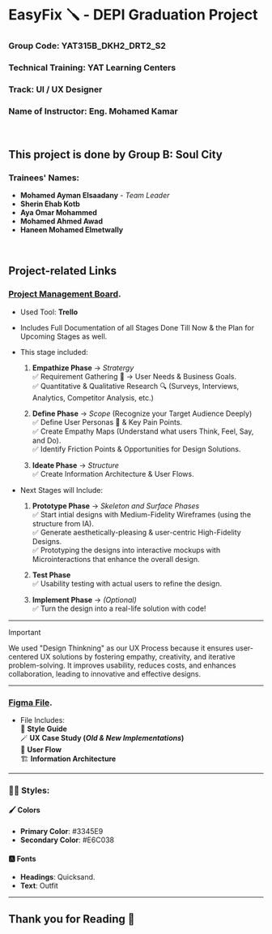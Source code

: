 # EasyFix 🪛 - DEPI Graduation Project
### Group Code: YAT315B_DKH2_DRT2_S2
### Technical Training: YAT Learning Centers
### Track: UI / UX Designer
### Name of Instructor: Eng. Mohamed Kamar
</br>

## This project is done by **Group B**: **Soul City**
### Trainees' Names:
- __Mohamed Ayman Elsaadany__ - *Team Leader*
- __Sherin Ehab Kotb__
- __Aya Omar Mohammed__
- __Mohamed Ahmed Awad__
- __Haneen Mohamed Elmetwally__
</br>

## Project-related Links
### [Project Management Board](https://trello.com/invite/b/67c3bd8f67d8509e87bce7bc/ATTI07bacea94fd57a9fefee81ccdc6abe430EB57DE5/depi-graduation-project).
  - Used Tool: __Trello__
  - Includes Full Documentation of all Stages Done Till Now & the Plan for Upcoming Stages as well.
  - This stage included:
      1. __Empathize Phase__ → *Stratergy* \
        ✅ Requirement Gathering 📃 → User Needs & Business Goals.  
        ✅ Quantitative & Qualitative Research 🔍  (Surveys, Interviews, Analytics, Competitor Analysis, etc.)  

      2. __Define Phase__ → *Scope* (Recognize your Target Audience Deeply)    
        ✅ Define User Personas 👥 & Key Pain Points.  
        ✅ Create Empathy Maps (Understand what users Think, Feel, Say, and Do).    
        ✅ Identify Friction Points & Opportunities for Design Solutions.      

      3. __Ideate Phase__ → *Structure*  
         ✅ Create Information Architecture & User Flows.

  - Next Stages will Include:  
      1. __Prototype Phase__ → *Skeleton and Surface Phases*  
         ✅ Start intial designs with Medium-Fidelity Wireframes (using the structure from IA).  
         ✅ Generate aesthetically-pleasing & user-centric High-Fidelity Designs.  
         ✅ Prototyping the designs into interactive mockups with Microinteractions that enhance the overall design.  

      2. __Test Phase__  
         ✅ Usability testing with actual users to refine the design.  

      3. __Implement Phase__ → *(Optional)*    
         ✅ Turn the design into a real-life solution with code!
----------------------------------------------------------------------------------------------------------------------------------------------------------------------------------------------
> [!IMPORTANT]
> We used "Design Thinkning" as our UX Process because it ensures user-centered UX solutions by fostering empathy, creativity, and iterative problem-solving. It improves usability, reduces costs, and     enhances collaboration, leading to innovative and effective designs.
---------------------------------------------------------------------------------------------------------------------------------------------------------------------------------------------
### [Figma File](https://www.figma.com/design/vKgTN9CDoyIt4IrtshoCgL/Easy-Fix?node-id=163-18&t=3G5bvoNyfKK1aQWO-1).  
  - File Includes:  
    🎨 __Style Guide__  
    🪄 __UX Case Study (*Old & New Implementations*)__  
    🌊 __User Flow__  
    🏗️  __Information Architecture__
----------------------------------------------------------------------------------------------------------------------------------------------------------------------------------------------
### 🧑‍🎨 Styles:  

#### 🖌️ Colors
  - __Primary Color__: #3345E9
  - __Secondary Color__: #E6C038

#### 🅰️ Fonts
  - __Headings__: Quicksand.
  - __Text__: Outfit
----------------------------------------------------------------------------------------------------------------------------------------------------------------------------------------

## Thank you for Reading 🙏
